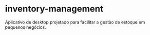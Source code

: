 # inventory-management
Aplicativo de desktop projetado para facilitar a gestão de estoque em pequenos negócios.
